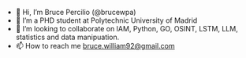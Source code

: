 - 👋 Hi, I’m Bruce Percilio (@brucewpa) 
- 🌱 I’m a PHD student at Polytechnic University of Madrid
- 💞️ I’m looking to collaborate on IAM, Python, GO, OSINT, LSTM, LLM, statistics and data manipuation. 
- 📫 How to reach me bruce.william92@gmail.com




<!---
brucewpa/brucewpa is a ✨ special ✨ repository because its `README.md` (this file) appears on your GitHub profile.
You can click the Preview link to take a look at your changes.
--->
